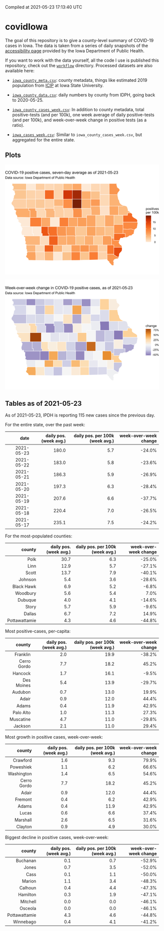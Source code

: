 Compiled at 2021-05-23 17:13:40 UTC

<!-- README.md is generated from README.Rmd. Please edit that file -->

# covidIowa

<!-- badges: start -->

<!-- badges: end -->

The goal of this repository is to give a county-level summary of
COVID-19 cases in Iowa. The data is taken from a series of daily
snapshots of the [accessibility
page](https://coronavirus.iowa.gov/pages/access) provided by the Iowa
Department of Public Health.

If you want to work with the data yourself, all the code I use is
published this repository, check out the [`workflow`](workflow)
directory. Processed datasets are also available here:

  - [`iowa_county_meta.csv`](https://raw.githubusercontent.com/ijlyttle/covidIowa/master/workflow/data/99-publish/iowa_county_meta.csv):
    county metadata, things like estimated 2019 population from
    [ICIP](https://www.icip.iastate.edu/tables/population/counties-estimates)
    at Iowa State University.

  - [`iowa_county_data.csv`](https://raw.githubusercontent.com/ijlyttle/covidIowa/master/workflow/data/99-publish/iowa_county_data.csv):
    daily numbers by county from IDPH, going back to 2020-05-25.

  - [`iowa_county_cases_week.csv`](https://raw.githubusercontent.com/ijlyttle/covidIowa/master/workflow/data/99-publish/iowa_county_data.csv):
    In addition to county metadata, total positive-tests (and per 100k),
    one week average of daily positive-tests (and per 100k), and
    week-over-week change in positive tests (as a ratio).

  - [`iowa_cases_week.csv`](https://raw.githubusercontent.com/ijlyttle/covidIowa/master/workflow/data/99-publish/iowa_cases_week.csv):
    Similar to `iowa_county_cases_week.csv`, but aggregated for the
    entire state.

## Plots

![](workflow/data/99-publish/iowa_cases.png)

![](workflow/data/99-publish/iowa_change.png)

## Tables as of 2021-05-23

As of 2021-05-23, IPDH is reporting 115 new cases since the previous
day.

For the entire state, over the past week:

|       date | daily pos. (week avg.) | daily pos. per 100k (week avg.) | week-over-week change |
| ---------: | ---------------------: | ------------------------------: | --------------------: |
| 2021-05-23 |                  180.0 |                             5.7 |               \-24.0% |
| 2021-05-22 |                  183.0 |                             5.8 |               \-23.6% |
| 2021-05-21 |                  186.3 |                             5.9 |               \-26.9% |
| 2021-05-20 |                  197.3 |                             6.3 |               \-28.4% |
| 2021-05-19 |                  207.6 |                             6.6 |               \-37.7% |
| 2021-05-18 |                  220.4 |                             7.0 |               \-26.5% |
| 2021-05-17 |                  235.1 |                             7.5 |               \-24.2% |

For the most-populated counties:

|        county | daily pos. (week avg.) | daily pos. per 100k (week avg.) | week-over-week change |
| ------------: | ---------------------: | ------------------------------: | --------------------: |
|          Polk |                   30.7 |                             6.3 |               \-25.0% |
|          Linn |                   12.9 |                             5.7 |               \-27.1% |
|         Scott |                   13.7 |                             7.9 |               \-40.1% |
|       Johnson |                    5.4 |                             3.6 |               \-28.6% |
|    Black Hawk |                    6.9 |                             5.2 |                \-6.8% |
|      Woodbury |                    5.6 |                             5.4 |                  7.0% |
|       Dubuque |                    4.0 |                             4.1 |               \-14.6% |
|         Story |                    5.7 |                             5.9 |                \-9.6% |
|        Dallas |                    6.7 |                             7.2 |                 14.9% |
| Pottawattamie |                    4.3 |                             4.6 |               \-44.8% |

Most positive-cases, per-capita:

|      county | daily pos. (week avg.) | daily pos. per 100k (week avg.) | week-over-week change |
| ----------: | ---------------------: | ------------------------------: | --------------------: |
|    Franklin |                    2.0 |                            19.9 |               \-38.2% |
| Cerro Gordo |                    7.7 |                            18.2 |                 45.2% |
|     Hancock |                    1.7 |                            16.1 |                \-9.5% |
|  Des Moines |                    5.4 |                            13.9 |               \-29.7% |
|     Audubon |                    0.7 |                            13.0 |                 19.9% |
|       Adair |                    0.9 |                            12.0 |                 44.4% |
|       Adams |                    0.4 |                            11.9 |                 42.9% |
|   Palo Alto |                    1.0 |                            11.3 |                 27.3% |
|   Muscatine |                    4.7 |                            11.0 |               \-29.8% |
|     Jackson |                    2.1 |                            11.0 |                 29.4% |

Most growth in positive cases, week-over-week:

|      county | daily pos. (week avg.) | daily pos. per 100k (week avg.) | week-over-week change |
| ----------: | ---------------------: | ------------------------------: | --------------------: |
|    Crawford |                    1.6 |                             9.3 |                 79.9% |
|   Poweshiek |                    1.1 |                             6.2 |                 66.6% |
|  Washington |                    1.4 |                             6.5 |                 54.6% |
| Cerro Gordo |                    7.7 |                            18.2 |                 45.2% |
|       Adair |                    0.9 |                            12.0 |                 44.4% |
|     Fremont |                    0.4 |                             6.2 |                 42.9% |
|       Adams |                    0.4 |                            11.9 |                 42.9% |
|       Lucas |                    0.6 |                             6.6 |                 37.4% |
|    Marshall |                    2.6 |                             6.5 |                 31.6% |
|     Clayton |                    0.9 |                             4.9 |                 30.0% |

Biggest decline in positive cases, week-over-week:

|        county | daily pos. (week avg.) | daily pos. per 100k (week avg.) | week-over-week change |
| ------------: | ---------------------: | ------------------------------: | --------------------: |
|      Buchanan |                    0.1 |                             0.7 |               \-52.9% |
|         Jones |                    0.7 |                             3.5 |               \-52.0% |
|          Cass |                    0.1 |                             1.1 |               \-50.0% |
|        Marion |                    1.1 |                             3.4 |               \-48.3% |
|       Calhoun |                    0.4 |                             4.4 |               \-47.3% |
|      Hamilton |                    0.3 |                             1.9 |               \-47.1% |
|      Mitchell |                    0.0 |                             0.0 |               \-46.1% |
|       Osceola |                    0.0 |                             0.0 |               \-46.1% |
| Pottawattamie |                    4.3 |                             4.6 |               \-44.8% |
|     Winnebago |                    0.4 |                             4.1 |               \-41.2% |
